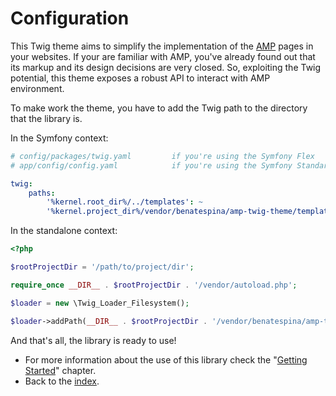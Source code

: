 # Configuration

This Twig theme aims to simplify the implementation of the [AMP][1] pages in your websites.
If your are familiar with AMP, you've already found out that its markup and its design decisions are very closed. So,
exploiting the Twig potential, this theme exposes a robust API to interact with AMP environment.

To make work the theme, you have to add the Twig path to the directory that the library is.

In the Symfony context:
```yaml
# config/packages/twig.yaml         if you're using the Symfony Flex
# app/config/config.yaml            if you're using the Symfony Standard

twig:
    paths:
        '%kernel.root_dir%/../templates': ~
        '%kernel.project_dir%/vendor/benatespina/amp-twig-theme/templates': AMP
```

In the standalone context:
```php
<?php

$rootProjectDir = '/path/to/project/dir';

require_once __DIR__ . $rootProjectDir . '/vendor/autoload.php';

$loader = new \Twig_Loader_Filesystem();

$loader->addPath(__DIR__ . $rootProjectDir . '/vendor/benatespina/amp-twig-theme/templates', 'AMP');
```

And that's all, the library is ready to use!

- For more information about the use of this library check the "[Getting Started](getting_started.md)" chapter.
- Back to the [index](index.md).

[1]: https://www.ampproject.org/
